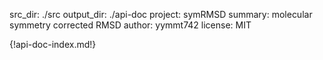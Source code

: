 src_dir: ./src
output_dir: ./api-doc
project: symRMSD
summary: molecular symmetry corrected RMSD
author: yymmt742
license: MIT

{!api-doc-index.md!}

